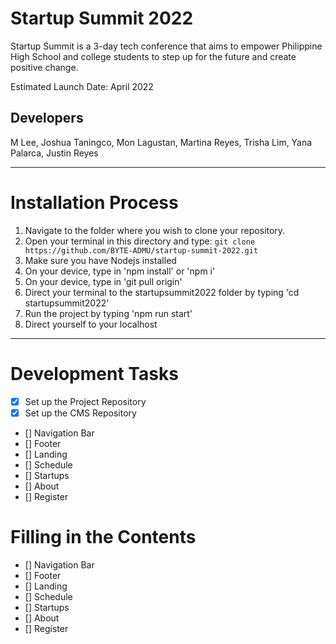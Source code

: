# Startup Summit 2022

Startup Summit is a 3-day tech conference that aims to empower Philippine High School and college students to step up for the future and create positive change.

Estimated Launch Date: April 2022

## Developers
M Lee, Joshua Taningco, Mon Lagustan, Martina Reyes, Trisha Lim, Yana Palarca, Justin Reyes

---

# Installation Process

1. Navigate to the folder where you wish to clone your repository.
2. Open your terminal in this directory and type:
```git clone https://github.com/BYTE-ADMU/startup-summit-2022.git```
3. Make sure you have Nodejs installed
4. On your device, type in 'npm install' or 'npm i'
5. On your device, type in 'git pull origin'
6. Direct your terminal to the startupsummit2022 folder by typing 'cd startupsummit2022'
7. Run the project by typing 'npm run start'
8. Direct yourself to your localhost

---

# Development Tasks

- [x] Set up the Project Repository
- [x] Set up the CMS Repository
- [] Navigation Bar 
- [] Footer
- [] Landing 
- [] Schedule 
- [] Startups
- [] About 
- [] Register

# Filling in the Contents

- [] Navigation Bar 
- [] Footer
- [] Landing 
- [] Schedule 
- [] Startups
- [] About 
- [] Register